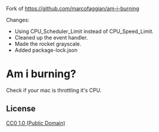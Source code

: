 Fork of https://github.com/marcofaggian/am-i-burning

Changes: 
- Using CPU_Scheduler_Limit instead of CPU_Speed_Limit.
- Cleaned up the event handler.
- Made the rocket grayscale.
- Added package-lock.json

# Am i burning?

Check if your mac is throttling it's CPU.

## License

[CC0 1.0 (Public Domain)](LICENSE.md)
